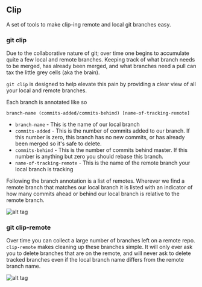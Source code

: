 ## Clip

A set of tools to make clip-ing remote and local git branches easy.

### git clip

Due to the collaborative nature of git; over time one begins to accumulate
quite a few local and remote branches. Keeping track of what branch
needs to be merged, has already been merged, and what branches need a pull can
tax the little grey cells (aka the brain).

``git clip`` is designed to help elevate this pain by providing a clear view
of all your local and remote branches.

Each branch is annotated like so

```branch-name (commits-added/commits-behind) [name-of-tracking-remote]```

* ``branch-name`` - This is the name of our local branch
* ``commits-added`` - This is the number of commits added to our branch. If this
 number is zero, this branch has no new commits, or has already been merged so it's
safe to delete.
* ``commits-behind`` - This is the number of commits behind master. If this number is
 anything but zero you should rebase this branch.
* ``name-of-tracking-remote`` - This is the name of the remote branch your local branch
 is tracking

Following the branch annotation is a list of remotes. Wherever we find a remote branch
 that matches our local branch it is listed with an indicator of how many commits ahead
  or behind our local branch is relative to the remote branch.

![alt tag](https://raw.githubusercontent.com/thrawn01/clip/master/gifs/clip.gif)

### git clip-remote
Over time you can collect a large number of branches left on a remote repo.
``clip-remote`` makes cleaning up these branches simple. It will only ever ask
you to delete branches that are on the remote, and will never ask to delete tracked
branches even if the local branch name differs from the remote branch name.

![alt tag](https://raw.githubusercontent.com/thrawn01/clip/master/gifs/clip-remote.gif)


